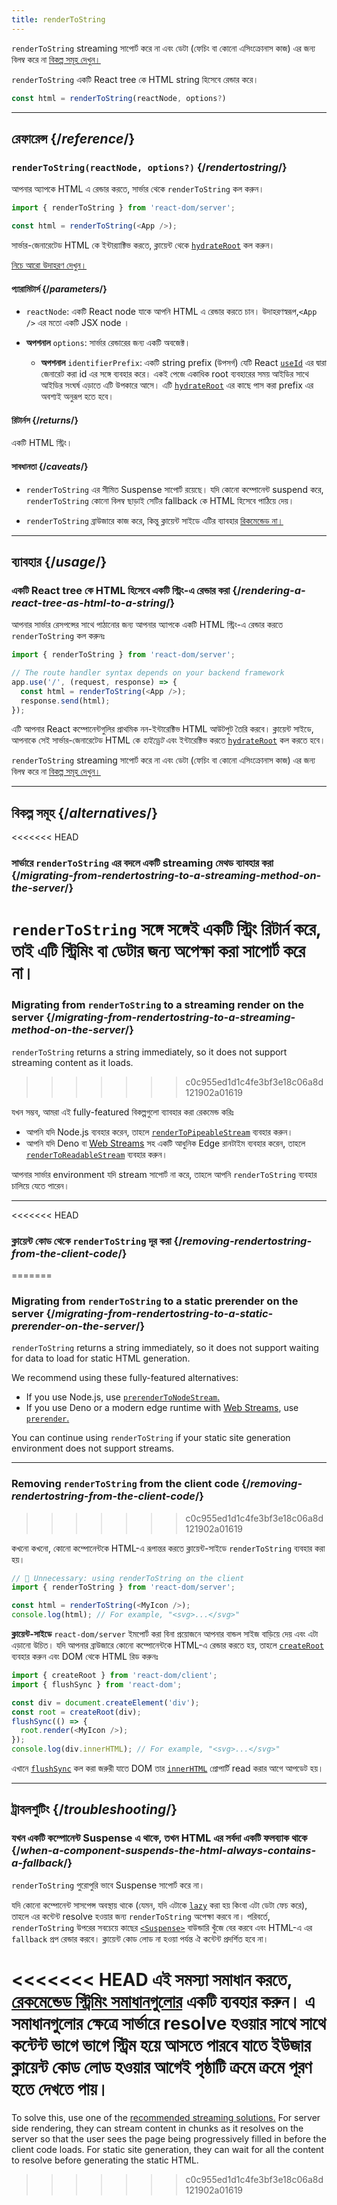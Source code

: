 ```yaml
---
title: renderToString
---
```


<Pitfall>

`renderToString` streaming সাপোর্ট করে না এবং ডেটা (ফেচিং বা কোনো এসিংক্রোনাস কাজ) এর জন্য বিলম্ব করে না [বিকল্প সমূহ দেখুন।](#alternatives)

</Pitfall>

<Intro>

`renderToString` একটি React tree কে HTML string হিসেবে রেন্ডার করে।

```js
const html = renderToString(reactNode, options?)
```

</Intro>

<InlineToc />

---

## রেফারেন্স {/*reference*/}

### `renderToString(reactNode, options?)` {/*rendertostring*/}

আপনার অ্যাপকে HTML এ রেন্ডার করতে, সার্ভার থেকে `renderToString` কল করুন।

```js
import { renderToString } from 'react-dom/server';

const html = renderToString(<App />);
```

সার্ভার-জেনারেটেড HTML কে ইন্টার‍্যাক্টিভ করতে, ক্লায়েন্ট থেকে [`hydrateRoot`](/reference/react-dom/client/hydrateRoot) কল করুন।

[নিচে আরো উদাহরণ দেখুন।](#usage)

#### প্যারামিটার্স {/*parameters*/}

* `reactNode`: একটি React node যাকে আপনি HTML এ রেন্ডার করতে চান। উদাহরণস্বরূপ,`<App />` এর মতো একটি JSX node ।

* **অপশনাল** `options`: সার্ভার রেন্ডারের জন্য একটি অবজেক্ট।
  * **অপশনাল** `identifierPrefix`: একটি string prefix (উপসর্গ) যেটি React [`useId`](/reference/react/useId) এর দ্বারা জেনারেট করা id এর সঙ্গে ব্যবহার করে। একই পেজে একাধিক root ব্যবহারের সময় আইডির সাথে আইডির সংঘর্ষ এড়াতে এটি উপকারে আসে। এটি [`hydrateRoot`](/reference/react-dom/client/hydrateRoot#parameters) এর কাছে পাস করা prefix এর অবশ্যই অনুরূপ হতে হবে।

#### রিটার্নস {/*returns*/}

একটি HTML স্ট্রিং।

#### সাবধানতা {/*caveats*/}

* `renderToString` এর সীমিত Suspense সাপোর্ট রয়েছে। যদি কোনো কম্পোনেন্ট suspend করে, `renderToString` কোনো বিলম্ব ছাড়াই সেটির fallback কে HTML হিসেবে পাঠিয়ে দেয়।

* `renderToString` ব্রাউজারে কাজ করে, কিন্তু ক্লায়েন্ট সাইডে এটির ব্যাবহার [রিকমেন্ডেড না।](#removing-rendertostring-from-the-client-code)

---

## ব্যাবহার {/*usage*/}

### একটি React tree কে HTML হিসেবে একটি স্ট্রিং-এ রেন্ডার করা {/*rendering-a-react-tree-as-html-to-a-string*/}

আপনার সার্ভার রেসপন্সের সাথে পাঠানোর জন্য আপনার অ্যাপকে একটি HTML স্ট্রিং-এ রেন্ডার করতে `renderToString` কল করুনঃ

```js {5-6}
import { renderToString } from 'react-dom/server';

// The route handler syntax depends on your backend framework
app.use('/', (request, response) => {
  const html = renderToString(<App />);
  response.send(html);
});
```

এটি আপনার React কম্পোনেন্টগুলির প্রাথমিক নন-ইন্টারেক্টিভ HTML আউটপুট তৈরি করবে। ক্লায়েন্ট সাইডে, আপনাকে সেই সার্ভার-জেনারেটেড HTML কে *হাইড্রেট* এবং ইন্টারেক্টিভ করতে [`hydrateRoot`](/reference/react-dom/client/hydrateRoot) কল করতে হবে।


<Pitfall>

`renderToString` streaming সাপোর্ট করে না এবং ডেটা (ফেচিং বা কোনো এসিংক্রোনাস কাজ) এর জন্য বিলম্ব করে না [বিকল্প সমূহ দেখুন।](#alternatives)

</Pitfall>

---

## বিকল্প সমূহ {/*alternatives*/}

<<<<<<< HEAD
### সার্ভারে `renderToString` এর বদলে একটি streaming মেথড ব্যাবহার করা {/*migrating-from-rendertostring-to-a-streaming-method-on-the-server*/}

`renderToString` সঙ্গে সঙ্গেই একটি স্ট্রিং রিটার্ন করে, তাই এটি স্ট্রিমিং বা ডেটার জন্য অপেক্ষা করা সাপোর্ট করে না।
=======
### Migrating from `renderToString` to a streaming render on the server {/*migrating-from-rendertostring-to-a-streaming-method-on-the-server*/}

`renderToString` returns a string immediately, so it does not support streaming content as it loads.
>>>>>>> c0c955ed1d1c4fe3bf3e18c06a8d121902a01619

যখন সম্ভব, আমরা এই fully-featured বিকল্পগুলো ব্যাবহার করা রেকমেন্ড করিঃ

* আপনি যদি Node.js ব্যবহার করেন, তাহলে [`renderToPipeableStream`](/reference/react-dom/server/renderToPipeableStream) ব্যবহার করুন।
* আপনি যদি Deno বা [Web Streams](https://developer.mozilla.org/en-US/docs/Web/API/Streams_API) সহ একটি আধুনিক Edge রানটাইম ব্যবহার করেন, তাহলে [`renderToReadableStream`](/reference/react-dom/server/renderToReadableStream) ব্যবহার করুন।

আপনার সার্ভার environment যদি stream সাপোর্ট না করে, তাহলে আপনি `renderToString` ব্যবহার চালিয়ে যেতে পারেন।

---

<<<<<<< HEAD
### ক্লায়েন্ট কোড থেকে `renderToString` দূর করা {/*removing-rendertostring-from-the-client-code*/}
=======
### Migrating from `renderToString` to a static prerender on the server {/*migrating-from-rendertostring-to-a-static-prerender-on-the-server*/}

`renderToString` returns a string immediately, so it does not support waiting for data to load for static HTML generation.

We recommend using these fully-featured alternatives:

* If you use Node.js, use [`prerenderToNodeStream`.](/reference/react-dom/static/prerenderToNodeStream)
* If you use Deno or a modern edge runtime with [Web Streams](https://developer.mozilla.org/en-US/docs/Web/API/Streams_API), use [`prerender`.](/reference/react-dom/static/prerender)

You can continue using `renderToString` if your static site generation environment does not support streams.

---

### Removing `renderToString` from the client code {/*removing-rendertostring-from-the-client-code*/}
>>>>>>> c0c955ed1d1c4fe3bf3e18c06a8d121902a01619

কখনো কখনো, কোনো কম্পোনেন্টকে HTML-এ রূপান্তর করতে ক্লায়েন্ট-সাইডে `renderToString` ব্যবহার করা হয়।

```js {1-2}
// 🚩 Unnecessary: using renderToString on the client
import { renderToString } from 'react-dom/server';

const html = renderToString(<MyIcon />);
console.log(html); // For example, "<svg>...</svg>"
```

**ক্লায়েন্ট-সাইডে** `react-dom/server` ইমপোর্ট করা বিনা প্রয়োজনে আপনার বান্ডল সাইজ বাড়িয়ে দেয় এবং এটা এড়ানো উচিত। যদি আপনার ব্রাউজারে কোনো কম্পোনেন্টকে HTML-এ রেন্ডার করতে হয়, তাহলে [`createRoot`](/reference/react-dom/client/createRoot) ব্যবহার করুন এবং DOM থেকে HTML রিড করুনঃ

```js
import { createRoot } from 'react-dom/client';
import { flushSync } from 'react-dom';

const div = document.createElement('div');
const root = createRoot(div);
flushSync(() => {
  root.render(<MyIcon />);
});
console.log(div.innerHTML); // For example, "<svg>...</svg>"
```

এখানে [`flushSync`](/reference/react-dom/flushSync) কল করা জরুরী যাতে DOM তার [`innerHTML`](https://developer.mozilla.org/en-US/docs/Web/API/Element/innerHTML) প্রোপার্টি read করার আগে আপডেট হয়।

---

## ট্রাবলশুটিং {/*troubleshooting*/}

### যখন একটি কম্পোনেন্ট Suspense এ থাকে, তখন HTML এর সর্বদা একটি ফলব্যাক থাকে {/*when-a-component-suspends-the-html-always-contains-a-fallback*/}

`renderToString` পুরোপুরি ভাবে Suspense সাপোর্ট করে না।

যদি কোনো কম্পোনেন্ট সাসপেন্স অবস্থায় থাকে (যেমন, যদি এটাকে [`lazy`](/reference/react/lazy) করা হয় কিংবা এটা ডেটা ফেচ করে), তাহলে এর কন্টেন্ট resolve হওয়ার জন্য `renderToString` অপেক্ষা করবে না। পরিবর্তে, `renderToString` উপরের সবচেয়ে কাছের [`<Suspense>`](/reference/react/Suspense) বাউন্ডারি খুঁজে বের করবে এবং HTML-এ এর `fallback` প্রপ রেন্ডার করবে। ক্লায়েন্ট কোড লোড না হওয়া পর্যন্ত ঐ কন্টেন্ট প্রদর্শিত হবে না।

<<<<<<< HEAD
এই সমস্যা সমাধান করতে, [রেকমেন্ডেড স্ট্রিমিং সমাধানগুলোর](#migrating-from-rendertostring-to-a-streaming-method-on-the-server) একটি ব্যবহার করুন। এ সমাধানগুলোর ক্ষেত্রে সার্ভারে resolve হওয়ার সাথে সাথে কন্টেন্ট ভাগে ভাগে স্ট্রিম হয়ে আসতে পারবে যাতে ইউজার ক্লায়েন্ট কোড লোড হওয়ার আগেই পৃষ্ঠাটি ক্রমে ক্রমে পূরণ হতে দেখতে পায়।
=======
To solve this, use one of the [recommended streaming solutions.](#alternatives) For server side rendering, they can stream content in chunks as it resolves on the server so that the user sees the page being progressively filled in before the client code loads. For static site generation, they can wait for all the content to resolve before generating the static HTML.
>>>>>>> c0c955ed1d1c4fe3bf3e18c06a8d121902a01619

